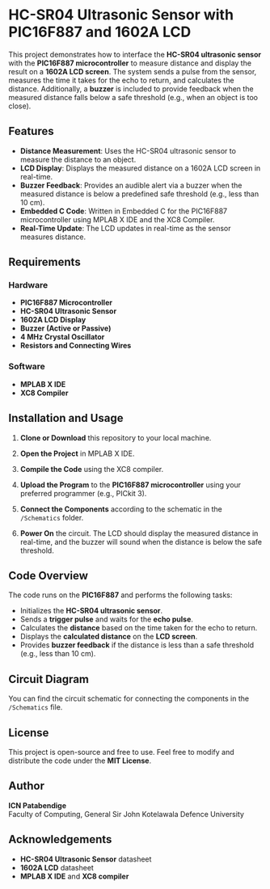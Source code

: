 # HC-SR04 Ultrasonic Sensor with PIC16F887 and 1602A LCD

This project demonstrates how to interface the **HC-SR04 ultrasonic sensor** with the **PIC16F887 microcontroller** to measure distance and display the result on a **1602A LCD screen**. The system sends a pulse from the sensor, measures the time it takes for the echo to return, and calculates the distance. Additionally, a **buzzer** is included to provide feedback when the measured distance falls below a safe threshold (e.g., when an object is too close).

## Features
- **Distance Measurement**: Uses the HC-SR04 ultrasonic sensor to measure the distance to an object.
- **LCD Display**: Displays the measured distance on a 1602A LCD screen in real-time.
- **Buzzer Feedback**: Provides an audible alert via a buzzer when the measured distance is below a predefined safe threshold (e.g., less than 10 cm).
- **Embedded C Code**: Written in Embedded C for the PIC16F887 microcontroller using MPLAB X IDE and the XC8 Compiler.
- **Real-Time Update**: The LCD updates in real-time as the sensor measures distance.

## Requirements

### Hardware
- **PIC16F887 Microcontroller**
- **HC-SR04 Ultrasonic Sensor**
- **1602A LCD Display**
- **Buzzer (Active or Passive)**
- **4 MHz Crystal Oscillator**
- **Resistors and Connecting Wires**
  
### Software
- **MPLAB X IDE**
- **XC8 Compiler**

## Installation and Usage

1. **Clone or Download** this repository to your local machine.
   
2. **Open the Project** in MPLAB X IDE.

3. **Compile the Code** using the XC8 compiler.

4. **Upload the Program** to the **PIC16F887 microcontroller** using your preferred programmer (e.g., PICkit 3).

5. **Connect the Components** according to the schematic in the `/Schematics` folder.

6. **Power On** the circuit. The LCD should display the measured distance in real-time, and the buzzer will sound when the distance is below the safe threshold.

## Code Overview

The code runs on the **PIC16F887** and performs the following tasks:
- Initializes the **HC-SR04 ultrasonic sensor**.
- Sends a **trigger pulse** and waits for the **echo pulse**.
- Calculates the **distance** based on the time taken for the echo to return.
- Displays the **calculated distance** on the **LCD screen**.
- Provides **buzzer feedback** if the distance is less than a safe threshold (e.g., less than 10 cm).

## Circuit Diagram

You can find the circuit schematic for connecting the components in the `/Schematics` file.

## License

This project is open-source and free to use. Feel free to modify and distribute the code under the **MIT License**.

## Author

**ICN Patabendige**  
Faculty of Computing, General Sir John Kotelawala Defence University

## Acknowledgements
- **HC-SR04 Ultrasonic Sensor** datasheet
- **1602A LCD** datasheet
- **MPLAB X IDE** and **XC8 compiler**
